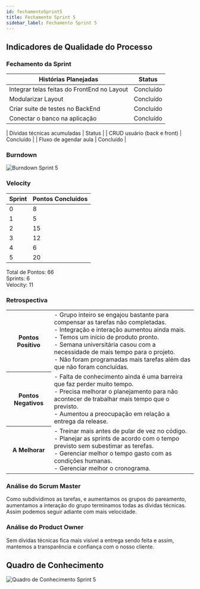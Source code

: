 ```yaml
---
id: fechamentoSprint5
title: Fechamento Sprint 5
sidebar_label: Fechamento Sprint 5
---
```


## Indicadores de Qualidade do Processo

### Fechamento da Sprint

| Histórias Planejadas | Status |
|----------------------|--------|
| Integrar telas feitas do FrontEnd no Layout | Concluído |
| Modularizar Layout | Concluído |
| Criar suite de testes no BackEnd | Concluído |
| Conectar o banco na aplicação | Concluído |

| Dívidas técnicas acumuladas | Status |
| CRUD usuário (back e front) | Concluído |
| Fluxo de agendar aula | Concluído |

### Burndown

![Burndown Sprint 5](https://raw.githubusercontent.com/fga-eps-mds/2020.1-Conecta-Ensina-Wiki/master/website/static/img/sprints/burndown_sprint5.png)

### Velocity

| Sprint | Pontos Concluídos |
|--------|-------------------|
| 0 | 8 |
| 1 | 5 |
| 2 | 15 |
| 3 | 12 |
| 4 | 6 |
| 5 | 20 |

Total de Pontos: 66 <br>
Sprints: 6 <br>
Velocity: 11 <br>

### Retrospectiva

<table>
<tr>

<th> Pontos Positivo  </th>
<td>
- Grupo inteiro se engajou bastante para compensar as tarefas não completadas. <br>
- Integração e interação aumentou ainda mais. <br>
- Temos um início de produto pronto. <br>
- Semana universitária casou com a necessidade de mais tempo para o projeto. <br>
- Não foram programadas mais tarefas além das que não foram concluídas. <br>
</td>
</tr>

<tr>
<th> Pontos Negativos </th>
<td>
- Falta de conhecimento ainda é uma barreira que faz perder muito tempo. <br>
- Precisa melhorar o planejamento para não acontecer de trabalhar mais tempo que o previsto. <br>
- Aumentou a preocupação em relação a entrega da release. <br>
</td>
</tr>

<tr>
<th> A Melhorar </th>
<td>
- Treinar mais antes de pular de vez no código. <br>
- Planejar as sprints de acordo com o tempo previsto sem subestimar as terefas. <br>
- Gerenciar melhor o tempo gasto com as condições humanas. <br>
- Gerenciar melhor o cronograma. <br>
</td>
</tr>
</table>

### Análise do Scrum Master

Como subdividimos as tarefas, e aumentamos os grupos do pareamento, aumentamos a interação do grupo terminamos todas as dívidas técnicas. Assim podemos seguir adiante com mais velocidade.

### Análise do Product Owner

Sem dívidas técnicas fica mais visível a entrega sendo feita e assim, mantemos a transparência e confiança com o nosso cliente.

## Quadro de Conhecimento

![Quadro de Conhecimento Sprint 5](https://raw.githubusercontent.com/fga-eps-mds/2020.1-Conecta-Ensina-Wiki/master/website/static/img/sprints/quadro_de_conhecimento_sprint5.png)
